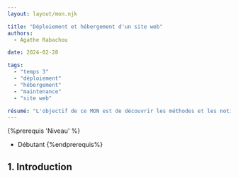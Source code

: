 ```yaml
---
layout: layout/mon.njk

title: "Déploiement et hébergement d'un site web"
authors:
  - Agathe Rabachou

date: 2024-02-28

tags: 
  - "temps 3"
  - "déploiement"
  - "hébergement"
  - "maintenance"
  - "site web"

résumé: "L'objectif de ce MON est de découvrir les méthodes et les notions qui entourent un site web à partir de son déploiement."
---
```

{%prerequis 'Niveau' %}
  - Débutant
{%endprerequis%}

## 1. Introduction

